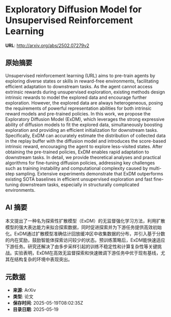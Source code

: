 # Exploratory Diffusion Model for Unsupervised Reinforcement Learning

**URL**: http://arxiv.org/abs/2502.07279v2

## 原始摘要

Unsupervised reinforcement learning (URL) aims to pre-train agents by
exploring diverse states or skills in reward-free environments, facilitating
efficient adaptation to downstream tasks. As the agent cannot access extrinsic
rewards during unsupervised exploration, existing methods design intrinsic
rewards to model the explored data and encourage further exploration. However,
the explored data are always heterogeneous, posing the requirements of powerful
representation abilities for both intrinsic reward models and pre-trained
policies. In this work, we propose the Exploratory Diffusion Model (ExDM),
which leverages the strong expressive ability of diffusion models to fit the
explored data, simultaneously boosting exploration and providing an efficient
initialization for downstream tasks. Specifically, ExDM can accurately estimate
the distribution of collected data in the replay buffer with the diffusion
model and introduces the score-based intrinsic reward, encouraging the agent to
explore less-visited states. After obtaining the pre-trained policies, ExDM
enables rapid adaptation to downstream tasks. In detail, we provide theoretical
analyses and practical algorithms for fine-tuning diffusion policies,
addressing key challenges such as training instability and computational
complexity caused by multi-step sampling. Extensive experiments demonstrate
that ExDM outperforms existing SOTA baselines in efficient unsupervised
exploration and fast fine-tuning downstream tasks, especially in structurally
complicated environments.


## AI 摘要

本文提出了一种名为探索性扩散模型（ExDM）的无监督强化学习方法，利用扩散模型的强大表达能力来拟合探索数据，同时促进探索并为下游任务提供高效初始化。ExDM通过扩散模型准确估计回放缓冲区中收集数据的分布，并引入基于分数的内在奖励，鼓励智能体探索访问较少的状态。预训练策略后，ExDM能快速适应下游任务。研究还解决了由多步采样引起的训练不稳定性和计算复杂性等关键挑战。实验表明，ExDM在高效无监督探索和快速微调下游任务中优于现有基线，尤其在结构复杂的环境中表现突出。

## 元数据

- **来源**: ArXiv
- **类型**: 论文
- **保存时间**: 2025-05-19T08:02:35Z
- **目录日期**: 2025-05-19
